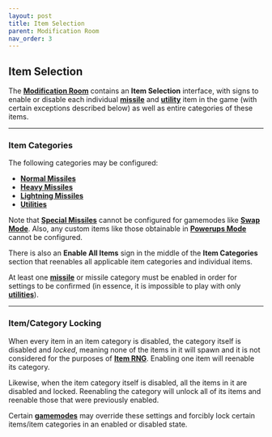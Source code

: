 ```yaml
---
layout: post
title: Item Selection
parent: Modification Room
nav_order: 3
---
```

**Item Selection**
---

The **[Modification Room](https://zeroniaserver.github.io/RocketRidersWiki/modification_room)** contains an **Item Selection** interface, with signs to enable or disable each individual **[missile](https://zeroniaserver.github.io/RocketRidersWiki/missiles)** and **[utility](https://zeroniaserver.github.io/RocketRidersWiki/utilities)** item in the game (with certain exceptions described below) as well as entire categories of these items.

---
### Item Categories

The following categories may be configured:
- **[Normal Missiles](https://zeroniaserver.github.io/RocketRidersWiki/missiles/normal_missiles)**
- **[Heavy Missiles](https://zeroniaserver.github.io/RocketRidersWiki/missiles/heavy_missiles)**
- **[Lightning Missiles](https://zeroniaserver.github.io/RocketRidersWiki/missiles/lightning_missiles)**
- **[Utilities](https://zeroniaserver.github.io/RocketRidersWiki/utilites)**

Note that **[Special Missiles](https://zeroniaserver.github.io/RocketRidersWiki/missiles/powerups)** cannot be configured for gamemodes like **[Swap Mode](https://zeroniaserver.github.io/RocketRidersWiki/gamemodes/swap)**. Also, any custom items like those obtainable in **[Powerups Mode](https://zeroniaserver.github.io/RocketRidersWiki/gamemodes/powerups)** cannot be configured.

There is also an **Enable All Items** sign in the middle of the **Item Categories** section that reenables all applicable item categories and individual items.

At least one **[missile](https://zeroniaserver.github.io/RocketRidersWiki/missiles)** or missile category must be enabled in order for settings to be confirmed (in essence, it is impossible to play with only **[utilities](https://zeroniaserver.github.io/RocketRidersWiki/utilities)**).

---
### Item/Category Locking

When every item in an item category is disabled, the category itself is disabled and *locked*, meaning none of the items in it will spawn and it is not considered for the purposes of **[Item RNG](https://zeroniaserver.github.io/RocketRidersWiki/behind_the_scenes/item_rng)**. Enabling one item will reenable its category.

Likewise, when the item category itself is disabled, all the items in it are disabled and locked. Reenabling the category will unlock all of its items and reenable those that were previously enabled.

Certain **[gamemodes](https://zeroniaserver.github.io/RocketRidersWiki/gamemodes)** may override these settings and forcibly lock certain items/item categories in an enabled or disabled state.